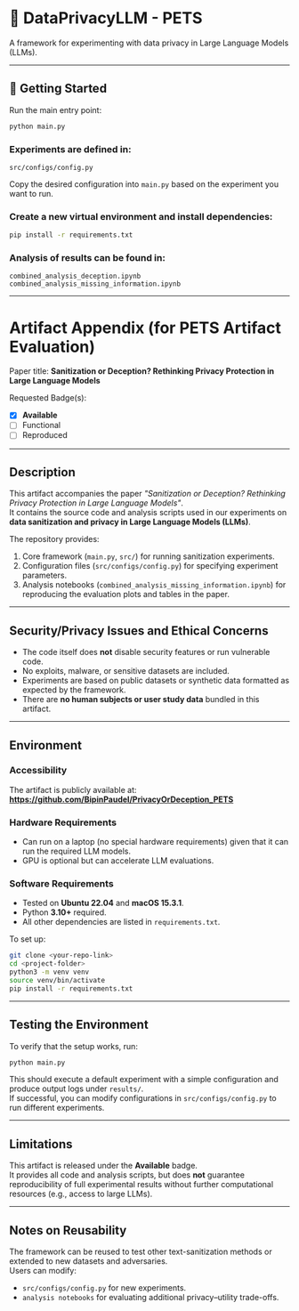 # 📘 DataPrivacyLLM - PETS

A framework for experimenting with data privacy in Large Language Models (LLMs).

---

## 🚀 Getting Started

Run the main entry point:

```bash
python main.py
```

### Experiments are defined in:

```
src/configs/config.py
```

Copy the desired configuration into `main.py` based on the experiment you want to run.

### Create a new virtual environment and install dependencies:

```bash
pip install -r requirements.txt
```

### Analysis of results can be found in:

```
combined_analysis_deception.ipynb
combined_analysis_missing_information.ipynb
```

---

# Artifact Appendix (for PETS Artifact Evaluation)

Paper title: **Sanitization or Deception? Rethinking Privacy Protection in Large Language Models**

Requested Badge(s):
- [x] **Available**
- [ ] Functional
- [ ] Reproduced

---

## Description

This artifact accompanies the paper *"Sanitization or Deception? Rethinking Privacy Protection in
Large Language Models"*.  
It contains the source code and analysis scripts used in our experiments on **data sanitization and privacy in Large Language Models (LLMs)**.  

The repository provides:
1. Core framework (`main.py`, `src/`) for running sanitization experiments.  
2. Configuration files (`src/configs/config.py`) for specifying experiment parameters.  
3. Analysis notebooks (`combined_analysis_missing_information.ipynb`) for reproducing the evaluation plots and tables in the paper.  

---

## Security/Privacy Issues and Ethical Concerns

- The code itself does **not** disable security features or run vulnerable code.  
- No exploits, malware, or sensitive datasets are included.  
- Experiments are based on public datasets or synthetic data formatted as expected by the framework.  
- There are **no human subjects or user study data** bundled in this artifact.  

---

## Environment

### Accessibility
The artifact is publicly available at:  
**https://github.com/BipinPaudel/PrivacyOrDeception_PETS**

### Hardware Requirements
- Can run on a laptop (no special hardware requirements) given that it can run the required LLM models.  
- GPU is optional but can accelerate LLM evaluations.  

### Software Requirements
- Tested on **Ubuntu 22.04** and **macOS 15.3.1**.  
- Python **3.10+** required.  
- All other dependencies are listed in `requirements.txt`.  

To set up:

```bash
git clone <your-repo-link>
cd <project-folder>
python3 -m venv venv
source venv/bin/activate
pip install -r requirements.txt
```

---

## Testing the Environment

To verify that the setup works, run:

```bash
python main.py
```

This should execute a default experiment with a simple configuration and produce output logs under `results/`.  
If successful, you can modify configurations in `src/configs/config.py` to run different experiments.

---

## Limitations

This artifact is released under the **Available** badge.  
It provides all code and analysis scripts, but does **not** guarantee reproducibility of full experimental results without further computational resources (e.g., access to large LLMs).  

---

## Notes on Reusability

The framework can be reused to test other text-sanitization methods or extended to new datasets and adversaries.  
Users can modify:  
- `src/configs/config.py` for new experiments.  
- `analysis notebooks` for evaluating additional privacy–utility trade-offs.  
